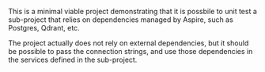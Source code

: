 This is a minimal viable project demonstrating that it is possbile to unit test a sub-project that relies on dependencies managed by Aspire, such as Postgres, Qdrant, etc.

The project actually does not rely on external dependencies, but it should be possible to pass the connection strings, and use those dependencies in the services defined in the sub-project.

